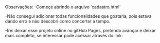 Observações:
-Começe abrindo o arquivo 'cadastro.html'

-Não consegui adicionar todas funcionalidades que gostaria, pois estava dando erro e não descobri como concertar a tempo.

-Irei deixar esse projeto online no gitHub Pages, pretendo avançar e deixar mais completo, se interessar pode acessar 
através do link: 
